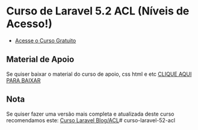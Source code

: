 # Curso de Laravel 5.2 ACL (Níveis de Acesso!)

- [Acesse o Curso Gratuito](http://www.especializati.com.br/categoria/curso-laravel-acl)


## Material de Apoio

Se quiser baixar o material do curso de apoio, css html e etc [CLIQUE AQUI PARA BAIXAR](https://drive.google.com/drive/folders/0B_VyYMm-v8ygUWh6NGJCbUJvNXM)

## Nota

Se quiser fazer uma versão mais completa e atualizada deste curso recomendamos este: [Curso Laravel Blog/ACL](http://laravel.com/docs/contributions)# curso-laravel-52-acl
